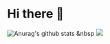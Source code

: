 # Hi there :wave:
![Anurag's github stats](https://github-readme-stats.vercel.app/api?username=sanjami2010)
&nbsp
![](https://komarev.com/ghpvc/?username=sanjami2010)
